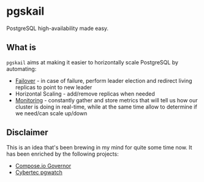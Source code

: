 # pgskail
PostgreSQL high-availability made easy.

## What is

`pgskail` aims at making it easier to horizontally scale PostgreSQL by automating:

* [Failover](https://github.com/pires/pgskail/wiki/Failover) - in case of failure, perform leader election and redirect living replicas to point to new leader
* Horizontal Scaling - add/remove replicas when needed
* [Monitoring](https://github.com/pires/pgskail/wiki/Monitoring) - constantly gather and store metrics that will tell us how our cluster is doing in real-time, while at the same time allow to determine if we need/can scale up/down

## Disclaimer

This is an idea that's been brewing in my mind for quite some time now. It has been enriched by the following projects:

* [Compose.io Governor](https://github.com/compose/governor)
* [Cybertec pgwatch](http://www.cybertec.at/en/products/pgwatch-cybertec-enterprise-postgresql-monitor)
